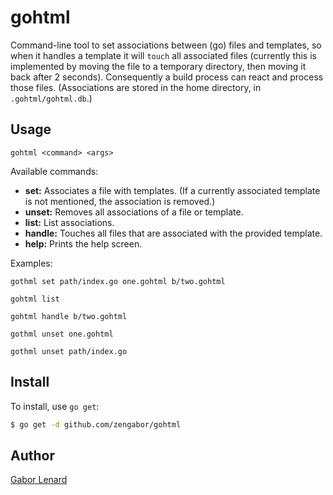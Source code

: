 # gohtml

Command-line tool to set associations between (go) files and templates, so when it handles a template it will `touch` all associated files (currently this is implemented by moving the file to a temporary directory, then moving it back after 2 seconds). Consequently a build process can react and process those files. (Associations are stored in the home directory, in `.gohtml/gohtml.db`.)

## Usage

    gohtml <command> <args>

Available commands:

* **set:** Associates a file with templates. (If a currently associated template is not mentioned, the association is removed.)
* **unset:** Removes all associations of a file or template.
* **list:** List associations.
* **handle:** Touches all files that are associated with the provided template.
* **help:** Prints the help screen.

Examples:

    gothml set path/index.go one.gohtml b/two.gohtml

    gohtml list

    gohtml handle b/two.gohtml

    gothml unset one.gohtml
 
    gothml unset path/index.go

## Install

To install, use `go get`:

```bash
$ go get -d github.com/zengabor/gohtml
```

## Author

[Gabor Lenard](https://github.com/zengabor)
